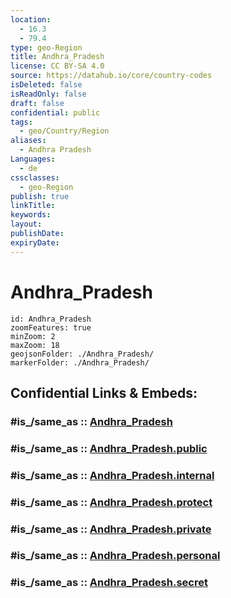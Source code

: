 ```yaml
---
location:
  - 16.3
  - 79.4
type: geo-Region
title: Andhra_Pradesh
license: CC BY-SA 4.0
source: https://datahub.io/core/country-codes
isDeleted: false
isReadOnly: false
draft: false
confidential: public
tags:
  - geo/Country/Region
aliases:
  - Andhra Pradesh
Languages:
  - de
cssclasses:
  - geo-Region
publish: true
linkTitle: 
keywords: 
layout: 
publishDate: 
expiryDate:
---
```


# Andhra_Pradesh

```leaflet
id: Andhra_Pradesh
zoomFeatures: true 
minZoom: 2 
maxZoom: 18
geojsonFolder: ./Andhra_Pradesh/
markerFolder: ./Andhra_Pradesh/
```


## Confidential Links & Embeds: 

### #is_/same_as :: [Andhra_Pradesh](/_Standards/Earth/Continent/Asia/Asia~South/India/States~India/Andhra_Pradesh.md) 

### #is_/same_as :: [Andhra_Pradesh.public](/_public/Earth/Continent/Asia/Asia~South/India/States~India/Andhra_Pradesh.public.md) 

### #is_/same_as :: [Andhra_Pradesh.internal](/_internal/Earth/Continent/Asia/Asia~South/India/States~India/Andhra_Pradesh.internal.md) 

### #is_/same_as :: [Andhra_Pradesh.protect](/_protect/Earth/Continent/Asia/Asia~South/India/States~India/Andhra_Pradesh.protect.md) 

### #is_/same_as :: [Andhra_Pradesh.private](/_private/Earth/Continent/Asia/Asia~South/India/States~India/Andhra_Pradesh.private.md) 

### #is_/same_as :: [Andhra_Pradesh.personal](/_personal/Earth/Continent/Asia/Asia~South/India/States~India/Andhra_Pradesh.personal.md) 

### #is_/same_as :: [Andhra_Pradesh.secret](/_secret/Earth/Continent/Asia/Asia~South/India/States~India/Andhra_Pradesh.secret.md)

